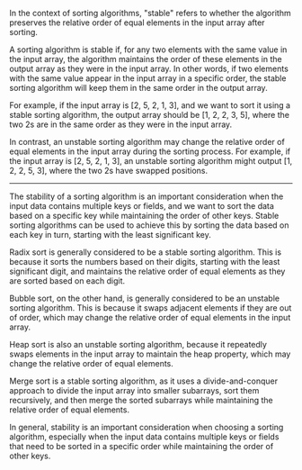 In the context of sorting algorithms, "stable" refers to whether the algorithm preserves the relative order of equal elements in the input array after sorting.

A sorting algorithm is stable if, for any two elements with the same value in the input array, the algorithm maintains the order of these elements in the output array as they were in the input array. In other words, if two elements with the same value appear in the input array in a specific order, the stable sorting algorithm will keep them in the same order in the output array.

For example, if the input array is [2, 5, 2, 1, 3], and we want to sort it using a stable sorting algorithm, the output array should be [1, 2, 2, 3, 5], where the two 2s are in the same order as they were in the input array.

In contrast, an unstable sorting algorithm may change the relative order of equal elements in the input array during the sorting process. For example, if the input array is [2, 5, 2, 1, 3], an unstable sorting algorithm might output [1, 2, 2, 5, 3], where the two 2s have swapped positions.

----
The stability of a sorting algorithm is an important consideration when the input data contains multiple keys or fields, and we want to sort the data based on a specific key while maintaining the order of other keys. Stable sorting algorithms can be used to achieve this by sorting the data based on each key in turn, starting with the least significant key.

Radix sort is generally considered to be a stable sorting algorithm. This is because it sorts the numbers based on their digits, starting with the least significant digit, and maintains the relative order of equal elements as they are sorted based on each digit.

Bubble sort, on the other hand, is generally considered to be an unstable sorting algorithm. This is because it swaps adjacent elements if they are out of order, which may change the relative order of equal elements in the input array.

Heap sort is also an unstable sorting algorithm, because it repeatedly swaps elements in the input array to maintain the heap property, which may change the relative order of equal elements.

Merge sort is a stable sorting algorithm, as it uses a divide-and-conquer approach to divide the input array into smaller subarrays, sort them recursively, and then merge the sorted subarrays while maintaining the relative order of equal elements.

In general, stability is an important consideration when choosing a sorting algorithm, especially when the input data contains multiple keys or fields that need to be sorted in a specific order while maintaining the order of other keys.